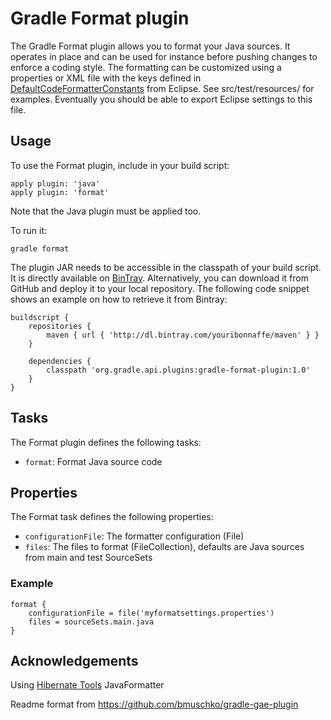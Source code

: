 # Gradle Format plugin #

The Gradle Format plugin allows you to format your Java sources. It operates in place and can be used for instance
before pushing changes to enforce a coding style. The formatting can be customized using a properties or XML file with
the keys defined in [DefaultCodeFormatterConstants](http://help.eclipse.org/indigo/index.jsp?topic=%2Forg.eclipse.jdt.doc.isv%2Freference%2Fapi%2Forg%2Feclipse%2Fjdt%2Fcore%2Fformatter%2FDefaultCodeFormatterConstants.html)
 from Eclipse. See src/test/resources/ for examples.
 Eventually you should be able to export Eclipse settings to this file.

## Usage

To use the Format plugin, include in your build script:

    apply plugin: 'java'
    apply plugin: 'format'

Note that the Java plugin must be applied too.

To run it:

    gradle format

The plugin JAR needs to be accessible in the classpath of your build script. It is directly available on
[BinTray](https://bintray.com/youribonnaffe/maven/gradle-format-plugin/).
Alternatively, you can download it from GitHub and deploy it to your local repository. The following code snippet shows an
example on how to retrieve it from Bintray:

    buildscript {
        repositories {
            maven { url { 'http://dl.bintray.com/youribonnaffe/maven' } }
        }

        dependencies {
            classpath 'org.gradle.api.plugins:gradle-format-plugin:1.0'
        }
    }

## Tasks

The Format plugin defines the following tasks:

* `format`: Format Java source code

## Properties

The Format task defines the following properties:

* `configurationFile`: The formatter configuration (File)
* `files`: The files to format (FileCollection), defaults are Java sources from main and test SourceSets

### Example

    format {
        configurationFile = file('myformatsettings.properties')
        files = sourceSets.main.java
    }
## Acknowledgements

Using [Hibernate Tools](http://hibernate.org/tools/) JavaFormatter

Readme format from https://github.com/bmuschko/gradle-gae-plugin
